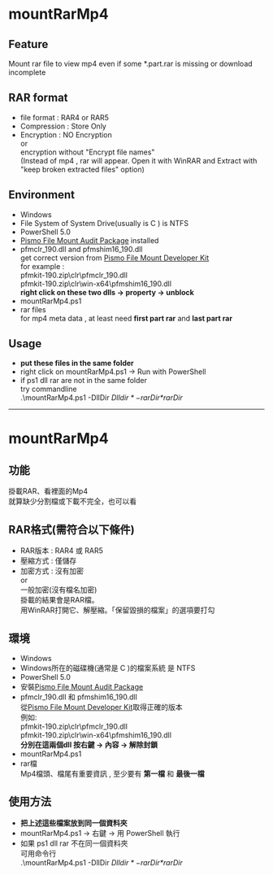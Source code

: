 # mountRarMp4

## Feature
Mount rar file to view mp4
even if some  *.part.rar is missing  or download incomplete

## RAR format
* file format : RAR4 or RAR5
* Compression : Store Only
* Encryption : NO Encryption  
or  
encryption without "Encrypt file names"  
(Instead of mp4 , rar will appear.  Open it with WinRAR and Extract with "keep broken extracted files" option)

## Environment
* Windows
* File System of System Drive(usually is C ) is NTFS
* PowerShell 5.0
* [Pismo File Mount Audit Package](http://pismotec.com/download/)  installed
* pfmclr_190.dll  and  pfmshim16_190.dll  
get correct version from [Pismo File Mount Developer Kit](http://pismotec.com/download/)  
for example :  
pfmkit-190.zip\clr\pfmclr_190.dll  
pfmkit-190.zip\clr\win-x64\pfmshim16_190.dll  
**right click on these two dlls -> property -> unblock**
* mountRarMp4.ps1
* rar files  
for mp4 meta data , at least need **first part rar** and **last part rar**

## Usage
* **put these files in the same folder**
* right click on mountRarMp4.ps1  ->  Run  with PowerShell
* if ps1  dll  rar  are not in the same folder  
try commandline  
.\mountRarMp4.ps1  -DllDir  *$Dlldir*  -rarDir  *$rarDir*

***
# mountRarMp4

## 功能
掛載RAR、看裡面的Mp4  
就算缺少分割檔或下載不完全，也可以看

## RAR格式(需符合以下條件)
* RAR版本 : RAR4 或 RAR5
* 壓縮方式 : 僅儲存
* 加密方式 : 沒有加密  
or  
一般加密(沒有檔名加密)  
掛載的結果會是RAR檔。  
用WinRAR打開它、解壓縮。「保留毀損的檔案」的選項要打勾

## 環境
* Windows
* Windows所在的磁碟機(通常是 C )的檔案系統 是 NTFS
* PowerShell 5.0
* 安裝[Pismo File Mount Audit Package](http://pismotec.com/download/)
* pfmclr_190.dll  和  pfmshim16_190.dll  
從[Pismo File Mount Developer Kit](http://pismotec.com/download/)取得正確的版本  
例如:  
pfmkit-190.zip\clr\pfmclr_190.dll  
pfmkit-190.zip\clr\win-x64\pfmshim16_190.dll  
**分別在這兩個dll 按右鍵 → 內容 → 解除封鎖**
* mountRarMp4.ps1
* rar檔  
Mp4檔頭、檔尾有重要資訊 , 至少要有 **第一檔** 和 **最後一檔**

## 使用方法
* **把上述這些檔案放到同一個資料夾**
* mountRarMp4.ps1 -> 右鍵 ->  用 PowerShell 執行
* 如果 ps1  dll  rar  不在同一個資料夾  
可用命令行  
.\mountRarMp4.ps1  -DllDir  *$Dlldir*  -rarDir  *$rarDir*

